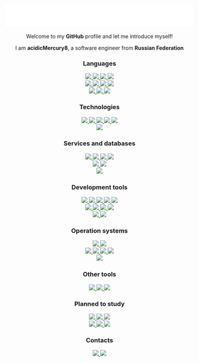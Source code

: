 <div align="center">
  <img src="./greetings.svg" alt="Greetings" />
</div>

<div align="center">

Welcome to my __GitHub__ profile and let me introduce myself!

I am __acidicMercury8__, a software engineer from __Russian Federation__

</div>

<h3 align="center">Languages</h3>

<div align="center">
  <a href="https://learn.microsoft.com/en-us/dotnet/csharp/">
    <img src="https://img.shields.io/badge/C%23_-%23239120.svg?&style=flat&logo=c%20sharp&logoColor=white" />
  </a>
  <a href="https://learn.microsoft.com/en-us/dotnet/visual-basic/">
    <img src="https://img.shields.io/badge/Visual_Basic-%23512BD4.svg?&style=flat&logo=dotnet&logoColor=white" />
  </a>
  <a href="https://isocpp.org/">
    <img src="https://img.shields.io/badge/C%2B%2B-%2300599C.svg?&style=flat&logo=c%2B%2B&logoColor=white" />
  </a>
  <a href="https://www.open-std.org/jtc1/sc22/wg14/">
    <img src="https://img.shields.io/badge/C-%23A8B9CC.svg?&style=flat&logo=c&logoColor=black" />
  </a>
</div>

<div align="center">
  <a href="https://www.lua.org/">
    <img src="https://img.shields.io/badge/Lua-%232C2D72.svg?&style=flat&logo=lua&logoColor=white" />
  </a>
  <a href="https://learn.microsoft.com/en-us/powershell/">
    <img src="https://img.shields.io/badge/PowerShell-%235391FE.svg?&style=flat&logo=powershell&logoColor=white" />
  </a>
  <a href="https://www.gnu.org/software/bash/">
    <img src="https://img.shields.io/badge/Bash-%234EAA25.svg?&style=flat&logo=gnu%20bash&logoColor=white" />
  </a>
  <a href="https://learn.microsoft.com/en-us/windows/console/">
    <img src="https://img.shields.io/badge/Windows%20Console-%234D4D4D.svg?&style=flat&logo=windows%20terminal&logoColor=white" />
  </a>
</div>

<div align="center">
  <a href="https://learn.microsoft.com/en-us/dotnet/desktop/wpf/xaml/">
    <img src="https://img.shields.io/badge/XAML-%230C54C2.svg?&style=flat&logo=xaml&logoColor=white" />
  </a>
  <a href="https://www.json.org/json-en.html">
    <img src="https://img.shields.io/badge/JSON-%23000000.svg?&style=flat&logo=json&logoColor=white" />
  </a>
  <a href="https://daringfireball.net/projects/markdown/">
    <img src="https://img.shields.io/badge/Markdown-%23000000.svg?&style=flat&logo=markdown&logoColor=white" />
  </a>
</div>

<h3 align="center">Technologies</h3>

<div align="center">
  <a href="https://learn.microsoft.com/en-us/dotnet/">
    <img src="https://img.shields.io/badge/.NET-%23512BD4.svg?&style=flat&logo=dotnet&logoColor=white" />
  </a>
  <a href="https://learn.microsoft.com/en-us/dotnet/desktop/winforms/">
    <img src="https://img.shields.io/badge/Windows_Forms-%23512BD4.svg?&style=flat&logo=dotnet&logoColor=white" />
  </a>
  <a href="https://learn.microsoft.com/en-us/dotnet/desktop/wpf/">
    <img src="https://img.shields.io/badge/WPF-%23512BD4.svg?&style=flat&logo=dotnet&logoColor=white" />
  </a>
  <a href="https://swagger.io/">
    <img src="https://img.shields.io/badge/Swagger-%2385EA2D.svg?&style=flat&logo=swagger&logoColor=black" />
  </a>
  <a href="https://nodejs.org/en/">
    <img src="https://img.shields.io/badge/Node.js-%23339933.svg?&style=flat&logo=node.js&logoColor=white" />
  </a>
</div>

<div align="center">
  <a href="https://www.docker.com/">
    <img src="https://img.shields.io/badge/Docker-%232496ED.svg?&style=flat&logo=docker&logoColor=white" />
  </a>
</div>

<h3 align="center">Services and databases</h3>

<div align="center">
  <a href="https://github.com/">
    <img src="https://img.shields.io/badge/GitHub-%23181717.svg?&style=flat&logo=github&logoColor=white" />
  </a>
  <a href="https://gitlab.com/">
    <img src="https://img.shields.io/badge/GitLab-%23FCA121.svg?&style=flat&logo=gitlab&logoColor=black" />
  </a>
  <a href="https://bitbucket.org/">
    <img src="https://img.shields.io/badge/Bitbucket-%230052CC.svg?&style=flat&logo=bitbucket&logoColor=white" />
  </a>
  <a href="https://gitea.io/">
    <img src="https://img.shields.io/badge/Gitea-%23609926.svg?&style=flat&logo=gitea&logoColor=white" />
  </a>
</div>

<div align="center">
  <a href="https://learn.microsoft.com/en-us/sql/">
    <img src="https://img.shields.io/badge/Microsoft%20SQL%20Server-%23CC2927.svg?&style=flat&logo=microsoft%20sql%20server&logoColor=white" />
  </a>
  <a href="https://www.sqlite.org/">
    <img src="https://img.shields.io/badge/SQLite-%23003B57.svg?&style=flat&logo=sqlite&logoColor=white" />
  </a>
</div>

<div align="center">
  <a href="https://github.com/features/actions/">
    <img src="https://img.shields.io/badge/GitHub%20Actions-%232088FF.svg?&style=flat&logo=github%20actions&logoColor=white" />
  </a>
</div>

<h3 align="center">Development tools</h3>

<div align="center">
  <a href="https://git-scm.com/">
    <img src="https://img.shields.io/badge/Git-%23F05032.svg?&style=flat&logo=git&logoColor=white" />
  </a>
  <a href="https://git-lfs.github.com/">
    <img src="https://img.shields.io/badge/Git%20LFS-%23F64935.svg?&style=flat&logo=git%20lfs&logoColor=white" />
  </a>
  <a href="https://www.mercurial-scm.org/">
    <img src="https://img.shields.io/badge/Mercurial-%23999999.svg?&style=flat&logo=git&logoColor=white" />
  </a>
  <a href="https://subversion.apache.org/">
    <img src="https://img.shields.io/badge/Subversion-%23809CC9.svg?&style=flat&logo=subversion&logoColor=white" />
  </a>
  <a href="https://www.fossil-scm.org/">
    <img src="https://img.shields.io/badge/Fossil-%23548294.svg?&style=flat&logo=fossil%20scm&logoColor=white" />
  </a>
</div>

<div align="center">
  <a href="https://visualstudio.microsoft.com/">
    <img src="https://img.shields.io/badge/Visual%20Studio-%235C2D91.svg?&style=flat&logo=visual%20studio&logoColor=white" />
  </a>
  <a href="https://code.visualstudio.com/">
    <img src="https://img.shields.io/badge/Visual%20Studio%20Code-%23007ACC.svg?&style=flat&logo=visual%20studio%20code&logoColor=white" />
  </a>
  <a href="https://www.jetbrains.com/rider/">
    <img src="https://img.shields.io/badge/Rider-%23000000.svg?&style=flat&logo=rider&logoColor=white" />
  </a href>
  <a href="https://www.nuget.org/">
    <img src="https://img.shields.io/badge/NuGet-%23004880.svg?&style=flat&logo=nuget&logoColor=white" />
  </a>
</div>

<div align="center">
  <a href="https://www.postman.com/">
    <img src="https://img.shields.io/badge/Postman-%23FF6C37.svg?&style=flat&logo=postman&logoColor=white" />
  </a>
  <a href="https://developer.android.com/studio/">
    <img src="https://img.shields.io/badge/Android%20Studio-%233DDC84.svg?&style=flat&logo=android%20studio&logoColor=black" />
  </a>
</div>

<h3 align="center">Operation systems</h3>

<div align="center">
  <a href="https://en.wikipedia.org/wiki/Windows_10">
    <img src="https://img.shields.io/badge/Windows_10-%230078D6.svg?&style=flat&logo=windows&logoColor=white" />
  </a>
  <a href="https://en.wikipedia.org/wiki/Windows_XP">
    <img src="https://img.shields.io/badge/Windows%20XP-%23003399.svg?&style=flat&logo=windows%20xp&logoColor=white" />
  </a>
</div>

<div align="center">
  <a href="https://www.gnu.org/">
    <img src="https://img.shields.io/badge/GNU-%23A42E2B.svg?&style=flat&logo=gnu&logoColor=white" />
  </a>
  <a href="https://kernel.org/">
    <img src="https://img.shields.io/badge/Linux-%23FCC624.svg?&style=flat&logo=linux&logoColor=black" />
  </a>
  <a href="https://ubuntu.com/">
    <img src="https://img.shields.io/badge/Ubuntu-%23E95420.svg?&style=flat&logo=ubuntu&logoColor=white" />
  </a>
  <a href="https://manjaro.org/">
    <img src="https://img.shields.io/badge/Manjaro-%2335BF5C.svg?&style=flat&logo=manjaro&logoColor=white" />
  </a>
</div>

<div align="center">
  <a href="https://www.android.com/intl/en_us/">
    <img src="https://img.shields.io/badge/Android-%233DDC84.svg?&style=flat&logo=android&logoColor=black" />
  </a>
</div>

<h3 align="center">Other tools</h3>

<div align="center">
  <a href="https://www.mozilla.org/en-US/firefox/">
    <img src="https://img.shields.io/badge/Firefox-%23FF7139.svg?&style=flat&logo=firefox%20browser&logoColor=white" />
  </a>
  <a href="https://darkreader.org/">
    <img src="https://img.shields.io/badge/Dark%20Reader-%23141E24.svg?&style=flat&logo=dark%20reader&logoColor=white" />
  </a>
  <a href="https://www.virtualbox.org/">
    <img src="https://img.shields.io/badge/VirtualBox-%23183A61.svg?&style=flat&logo=virtualbox&logoColor=white" />
  </a>
</div>

<h3 align="center">Planned to study</h3>

<div align="center">
  <a href="https://learn.microsoft.com/en-us/xamarin/">
    <img src="https://img.shields.io/badge/Xamarin-%233498DB.svg?&style=flat&logo=xamarin&logoColor=white" />
  </a>
  <a href="https://learn.microsoft.com/en-us/dotnet/maui/">
    <img src="https://img.shields.io/badge/.NET_MAUI-%233498DB.svg?&style=flat&logo=xamarin&logoColor=white" />
  </a>
  <a href="https://www.haskell.org/">
    <img src="https://img.shields.io/badge/Haskell-%235D4F85.svg?&style=flat&logo=haskell&logoColor=white" />
  </a>
</div>

<div align="center">
  <a href="https://kubernetes.io/">
    <img src="https://img.shields.io/badge/Kubernetes-%23326CE5.svg?&style=flat&logo=kubernetes&logoColor=white" />
  </a>
  <a href="https://helm.sh/">
    <img src="https://img.shields.io/badge/Helm-%230F1689.svg?&style=flat&logo=helm&logoColor=white" />
  </a>
  <a href="https://www.drone.io/">
    <img src="https://img.shields.io/badge/Drone-%23212121.svg?&style=flat&logo=drone&logoColor=white" />
  </a>
</div>

<h3 align="center">Contacts</h3>

<div align="center">
  <a href="mailto:acidicmercury8@outlook.com">
    <img src="https://img.shields.io/badge/Microsoft%20Outlook-%230078D4.svg?&style=flat&logo=microsoft%20outlook&logoColor=white" />
  </a>
  <a href="https://t.me/acidicMercury8">
    <img src="https://img.shields.io/badge/Telegram-%2326A5E4.svg?&style=flat&logo=telegram&logoColor=white" />
  </a>
</div>
